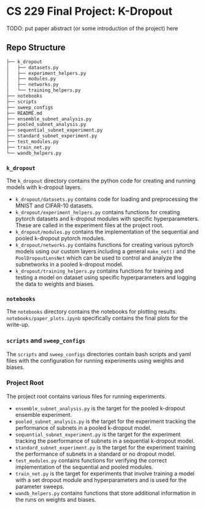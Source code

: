 # CS 229 Final Project: K-Dropout

TODO: put paper abstract (or some introduction of the project) here

## Repo Structure

```bash
├── k_dropout
│   ├── datasets.py
│   ├── experiment_helpers.py
│   ├── modules.py
│   ├── networks.py
│   └── training_helpers.py
├── notebooks
├── scripts
├── sweep_configs
├── README.md
├── ensemble_subnet_analysis.py
├── pooled_subnet_analysis.py
├── sequential_subnet_experiment.py
├── standard_subnet_experiment.py
├── test_modules.py
├── train_net.py
└── wandb_helpers.py
```

### `k_dropout`

The `k_dropout` directory contains the python code for creating and running models with k-dropout layers.

- `k_dropout/datasets.py` contains code for loading and preprocessing the MNIST and CIFAR-10 datasets.
- `k_dropout/experiment_helpers.py` contains functions for creating pytorch datasets and k-dropout modules with specific hyperparameters. These are called in the experiment files at the project root.
- `k_dropout/modules.py` contains the implementation of the sequential and pooled k-dropout pytorch modules. 
- `k_dropout/networks.py` contains functions for creating various pytorch models using our custom layers including a general `make_net()` and the `PoolDropoutLensNet` which can be used to control and analyze the subnetworks in a pooled k-dropout model.
- `k_dropout/training_helpers.py` contains functions for training and testing a model on dataset using specific hyperparameters and logging the data to weights and biases.

### `notebooks`

The `notebooks` directory contains the notebooks for plotting results. `notebooks/paper_plots.ipynb` specifically contains the final plots for the write-up.

### `scripts` and `sweep_configs`

The `scripts` and `sweep_configs` directories contain bash scripts and yaml files with the configuration for running experiments using weights and biases. 

### Project Root

The project root contains various files for running experiments.

- `ensemble_subnet_analysis.py` is the target for the pooled k-dropout ensemble experiment. 
- `pooled_subnet_analysis.py` is the target for the experiment tracking the performance of subnets in a pooled k-dropout model.
- `sequential_subnet_experiment.py` is the target for the experiment tracking the pserformance of subnets in a sequential k-dropout model.
- `standard_subnet_experiment.py` is the target for the experiment training the performance of subnets in a standard or no dropout model.
- `test_modules.py` contains functions for verifying the correct implementation of the sequential and pooled modules.
- `train_net.py` is the target for experiments that involve training a model with a set dropout module and hyperparameters and is used for the parameter sweeps.
- `wandb_helpers.py` contains functions that store additional information in the runs on weights and biases.

